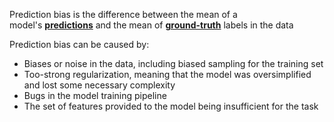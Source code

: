 
Prediction bias is the difference between the mean of a model's [**predictions**](https://developers.google.com/machine-learning/glossary#prediction) and the mean of [**ground-truth**](https://developers.google.com/machine-learning/glossary#ground-truth) labels in the data

Prediction bias can be caused by:

- Biases or noise in the data, including biased sampling for the training set
- Too-strong regularization, meaning that the model was oversimplified and lost some necessary complexity
- Bugs in the model training pipeline
- The set of features provided to the model being insufficient for the task